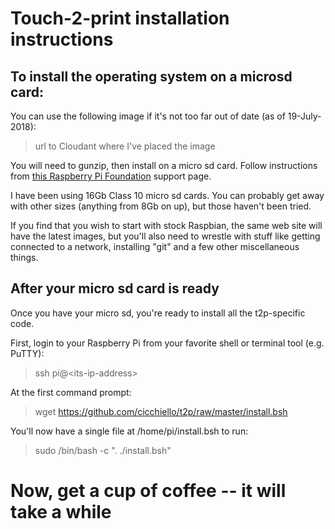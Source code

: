 # Touch-2-print installation instructions

## To install the operating system on a microsd card:
You can use the following image if it's not too far out of date (as of 19-July-2018):
> url to Cloudant where I've placed the image

You will need to gunzip, then install on a micro sd card.  Follow instructions from [this Raspberry Pi Foundation](https://www.raspberrypi.org/documentation/installation/installing-images) support page.

I have been using 16Gb Class 10 micro sd cards.  You can probably get away with other sizes (anything from 8Gb on up), but those haven't been tried.

If you find that you wish to start with stock Raspbian, the same web site will have the latest images, but you'll also need to wrestle with stuff like getting connected to a network, installing "git" and a few other miscellaneous things.

## After your micro sd card is ready

Once you have your micro sd, you're ready to install all the t2p-specific code.

First, login to your Raspberry Pi from your favorite shell or terminal tool (e.g. PuTTY):
> ssh pi@\<its-ip-address>

At the first command prompt:
> wget https://github.com/cicchiello/t2p/raw/master/install.bsh

You'll now have a single file at /home/pi/install.bsh to run:
> sudo /bin/bash -c ". ./install.bsh"

# Now, get a cup of coffee -- it will take a while